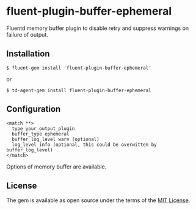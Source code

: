 # fluent-plugin-buffer-ephemeral

Fluentd memory buffer plugin to disable retry and suppress warnings on failure of output.

## Installation

```
$ fluent-gem install 'fluent-plugin-buffer-ephemeral'
```

or

```
$ td-agent-gem install fluent-plugin-buffer-ephemeral
```

## Configuration

```
<match **>
  type your_output_plugin
  buffer_type ephemeral
  buffer_log_level warn (optional)
  log_level info (optional, this could be overwitten by buffer_log_level)
</match>
```

Options of memory buffer are available.

## License

The gem is available as open source under the terms of the [MIT License](http://opensource.org/licenses/MIT).

